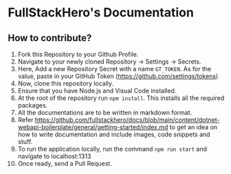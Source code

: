 # FullStackHero's Documentation

## How to contribute?

1. Fork this Repository to your Github Profile.
2. Navigate to your newly cloned Repository -> Settings -> Secrets.
3. Here, Add a new Repository Secret with a name `GT_TOKEN`. As for the value, paste in your GitHub Token (https://github.com/settings/tokens)
4. Now, clone this repository locally.
5. Ensure that you have Node.js and Visual Code installed.
6. At the root of the repository run `npm install`. This installs all the required packages.
7. All the documentations are to be written in markdown format.
8. Refer https://github.com/fullstackhero/docs/blob/main/content/dotnet-webapi-boilerplate/general/getting-started/index.md to get an idea on how to write documentation and include images, code snippets and stuff.
9. To run the application locally, run the command `npm run start` and navigate to localhost:1313
10. Once ready, send a Pull Request.
